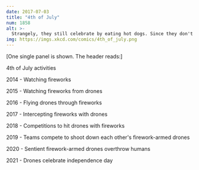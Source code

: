 ```yaml
---
date: 2017-07-03
title: "4th of July"
num: 1858
alt: >-
  Strangely, they still celebrate by eating hot dogs. Since they don't have mouths, they just kinda toss them in the air and let them fall back down into their propeller blades. It's pretty messy.
img: https://imgs.xkcd.com/comics/4th_of_july.png
---
```

[One single panel is shown. The header reads:]

4th of July activities

2014 - Watching fireworks

2015 - Watching fireworks from drones

2016 - Flying drones through fireworks

2017 - Intercepting fireworks with drones

2018 - Competitions to hit drones with fireworks

2019 - Teams compete to shoot down each other's firework-armed drones

2020 - Sentient firework-armed drones overthrow humans

2021 - Drones celebrate independence day